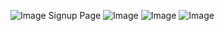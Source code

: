 ![Image](https://github.com/user-attachments/assets/fab79f69-628a-4992-9784-33ebdb2ac49a)
Signup Page
![Image](https://github.com/user-attachments/assets/13681965-09f4-4e4c-b1c7-16cfc37d517e)
![Image](https://github.com/user-attachments/assets/6a52368a-81d5-4878-9e5d-0946e9301375)
![Image](https://github.com/user-attachments/assets/8317974c-c10d-438d-986d-3a48b04a26e0)
